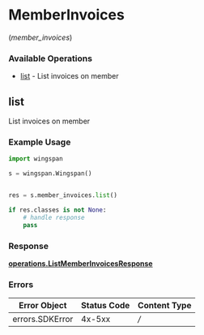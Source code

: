 # MemberInvoices
(*member_invoices*)

### Available Operations

* [list](#list) - List invoices on member

## list

List invoices on member

### Example Usage

```python
import wingspan

s = wingspan.Wingspan()


res = s.member_invoices.list()

if res.classes is not None:
    # handle response
    pass

```


### Response

**[operations.ListMemberInvoicesResponse](../../models/operations/listmemberinvoicesresponse.md)**
### Errors

| Error Object    | Status Code     | Content Type    |
| --------------- | --------------- | --------------- |
| errors.SDKError | 4x-5xx          | */*             |
